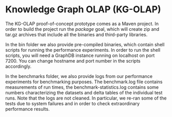 # Knowledge Graph OLAP (KG-OLAP)

The KG-OLAP proof-of-concept prototype comes as a Maven project. In order to build the project run the *package* goal, which will create zip and tar.gz archives that include all the binaries and third-party libraries.

In the bin folder we also provide pre-compiled binaries, which contain shell scripts for running the performance experiments. In order to run the shell scripts, you will need a GraphDB instance running on localhost on port 7200. You can change hostname and port number in the scripts accordingly.

In the benchmarks folder, we also provide logs from our performance experiments for benchmarking purposes. The benchmark.log file contains measurements of run times, the benchmark-statistics.log contains some numbers characterizing the datasets and delta tables of the individual test runs. Note that the logs are not cleaned. In particular, we re-ran some of the tests due to system failures and in order to check extraordinary performance results.
